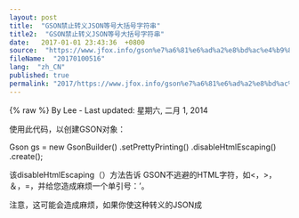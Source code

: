 ```yaml
---
layout: post
title:  "GSON禁止转义JSON等号大括号字符串"
title2:  "GSON禁止转义JSON等号大括号字符串"
date:   2017-01-01 23:43:36  +0800
source:  "https://www.jfox.info/gson%e7%a6%81%e6%ad%a2%e8%bd%ac%e4%b9%89json%e7%ad%89%e5%8f%b7%e5%a4%a7%e6%8b%ac%e5%8f%b7%e5%ad%97%e7%ac%a6%e4%b8%b2.html"
fileName:  "20170100516"
lang:  "zh_CN"
published: true
permalink: "2017/https://www.jfox.info/gson%e7%a6%81%e6%ad%a2%e8%bd%ac%e4%b9%89json%e7%ad%89%e5%8f%b7%e5%a4%a7%e6%8b%ac%e5%8f%b7%e5%ad%97%e7%ac%a6%e4%b8%b2.html"
---
```

{% raw %}
By Lee - Last updated: 星期六, 二月 1, 2014

使用此代码，以创建GSON对象：

Gson gs = new GsonBuilder() .setPrettyPrinting() .disableHtmlEscaping() .create();

该disableHtmlEscaping（）方法告诉 GSON不逃避的HTML字符，如<，>，＆，=，并给您造成麻烦一个单引号：’。

注意，这可能会造成麻烦，如果你使这种转义的JSON成<script/>标签在HTML页面，而无需使用额外的<！[CDATA [… ]]>标记。
{% endraw %}